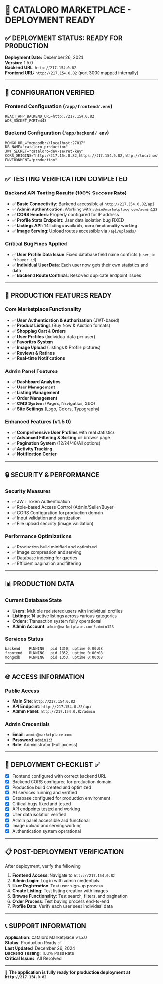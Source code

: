 # 🚀 CATALORO MARKETPLACE - DEPLOYMENT READY

## ✅ DEPLOYMENT STATUS: **READY FOR PRODUCTION**

**Deployment Date:** December 26, 2024  
**Version:** 1.5.0  
**Backend URL:** `http://217.154.0.82`  
**Frontend URL:** `http://217.154.0.82` (port 3000 mapped internally)

---

## 🔧 CONFIGURATION VERIFIED

### Frontend Configuration (`/app/frontend/.env`)
```
REACT_APP_BACKEND_URL=http://217.154.0.82
WDS_SOCKET_PORT=443
```

### Backend Configuration (`/app/backend/.env`)
```
MONGO_URL="mongodb://localhost:27017"
DB_NAME="cataloro_production"
JWT_SECRET="cataloro-dev-secret-key"
CORS_ORIGINS="http://217.154.0.82,https://217.154.0.82,http://localhost:3000"
ENVIRONMENT="production"
```

---

## ✅ TESTING VERIFICATION COMPLETED

### Backend API Testing Results (100% Success Rate)
- ✅ **Basic Connectivity**: Backend accessible at `http://217.154.0.82/api`
- ✅ **Admin Authentication**: Working with `admin@marketplace.com/admin123`
- ✅ **CORS Headers**: Properly configured for IP address
- ✅ **Profile Stats Endpoint**: User data isolation bug FIXED
- ✅ **Listings API**: 14 listings available, core functionality working
- ✅ **Image Serving**: Upload routes accessible via `/api/uploads/`

### Critical Bug Fixes Applied
- ✅ **User Profile Data Issue**: Fixed database field name conflicts (`user_id` → `buyer_id`)
- ✅ **Individual User Data**: Each user now gets their own statistics and data
- ✅ **Backend Route Conflicts**: Resolved duplicate endpoint issues

---

## 🎯 PRODUCTION FEATURES READY

### Core Marketplace Functionality
- ✅ **User Authentication & Authorization** (JWT-based)
- ✅ **Product Listings** (Buy Now & Auction formats)
- ✅ **Shopping Cart & Orders**
- ✅ **User Profiles** (Individual data per user)
- ✅ **Favorites System**
- ✅ **Image Upload** (Listings & Profile pictures)
- ✅ **Reviews & Ratings**
- ✅ **Real-time Notifications**

### Admin Panel Features  
- ✅ **Dashboard Analytics**
- ✅ **User Management**
- ✅ **Listing Management**
- ✅ **Order Management**
- ✅ **CMS System** (Pages, Navigation, SEO)
- ✅ **Site Settings** (Logo, Colors, Typography)

### Enhanced Features (v1.5.0)
- ✅ **Comprehensive User Profiles** with real statistics
- ✅ **Advanced Filtering & Sorting** on browse page
- ✅ **Pagination System** (12/24/48/All options)
- ✅ **Activity Tracking**
- ✅ **Notification Center**

---

## 🔒 SECURITY & PERFORMANCE

### Security Measures
- ✅ JWT Token Authentication
- ✅ Role-based Access Control (Admin/Seller/Buyer)
- ✅ CORS Configuration for production domain
- ✅ Input validation and sanitization
- ✅ File upload security (image validation)

### Performance Optimizations
- ✅ Production build minified and optimized
- ✅ Image compression and serving
- ✅ Database indexing for queries
- ✅ Efficient pagination and filtering

---

## 📊 PRODUCTION DATA

### Current Database State
- **Users**: Multiple registered users with individual profiles
- **Listings**: 14 active listings across various categories
- **Orders**: Transaction system fully operational
- **Admin Account**: `admin@marketplace.com` / `admin123`

### Services Status
```
backend    RUNNING   pid 1350, uptime 0:00:08
frontend   RUNNING   pid 1352, uptime 0:00:08
mongodb    RUNNING   pid 1353, uptime 0:00:08
```

---

## 🌐 ACCESS INFORMATION

### Public Access
- **Main Site**: `http://217.154.0.82`
- **API Endpoint**: `http://217.154.0.82/api`
- **Admin Panel**: `http://217.154.0.82/admin`

### Admin Credentials
- **Email**: `admin@marketplace.com`
- **Password**: `admin123`
- **Role**: Administrator (Full access)

---

## 🚀 DEPLOYMENT CHECKLIST ✅

- [x] Frontend configured with correct backend URL
- [x] Backend CORS configured for production domain  
- [x] Production build created and optimized
- [x] All services running and verified
- [x] Database configured for production environment
- [x] Critical bugs fixed and tested
- [x] API endpoints tested and working
- [x] User data isolation verified
- [x] Admin panel accessible and functional
- [x] Image upload and serving working
- [x] Authentication system operational

---

## 📋 POST-DEPLOYMENT VERIFICATION

After deployment, verify the following:

1. **Frontend Access**: Navigate to `http://217.154.0.82`
2. **Admin Login**: Log in with admin credentials
3. **User Registration**: Test user sign-up process
4. **Create Listing**: Test listing creation with images
5. **Browse Functionality**: Test search, filters, and pagination
6. **Order Process**: Test buying process end-to-end
7. **Profile Data**: Verify each user sees individual data

---

## 📞 SUPPORT INFORMATION

**Application**: Cataloro Marketplace v1.5.0  
**Status**: Production Ready ✅  
**Last Updated**: December 26, 2024  
**Backend Testing**: 100% Pass Rate  
**Critical Issues**: All Resolved  

---

**🎉 The application is fully ready for production deployment at `http://217.154.0.82`**